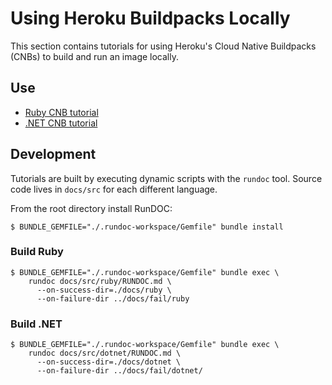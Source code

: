 # Using Heroku Buildpacks Locally

This section contains tutorials for using Heroku's Cloud Native Buildpacks (CNBs) to build and run an image locally.

## Use

- [Ruby CNB tutorial](docs/ruby/README.md)
- [.NET CNB tutorial](docs/dotnet/README.md)

## Development

Tutorials are built by executing dynamic scripts with the `rundoc` tool. Source code lives in `docs/src` for each different language.

From the root directory install RunDOC:

```
$ BUNDLE_GEMFILE="./.rundoc-workspace/Gemfile" bundle install
```

### Build Ruby

```
$ BUNDLE_GEMFILE="./.rundoc-workspace/Gemfile" bundle exec \
    rundoc docs/src/ruby/RUNDOC.md \
      --on-success-dir=./docs/ruby \
      --on-failure-dir ../docs/fail/ruby
```

### Build .NET


```
$ BUNDLE_GEMFILE="./.rundoc-workspace/Gemfile" bundle exec \
    rundoc docs/src/dotnet/RUNDOC.md \
      --on-success-dir=./docs/dotnet \
      --on-failure-dir ../docs/fail/dotnet/
```
